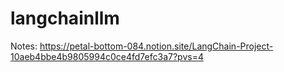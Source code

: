 # langchainllm



Notes: https://petal-bottom-084.notion.site/LangChain-Project-10aeb4bbe4b9805994c0ce4fd7efc3a7?pvs=4